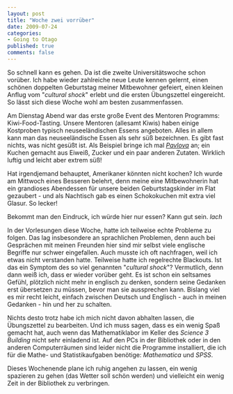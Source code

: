 ```yaml
--- 
layout: post
title: "Woche zwei vorrüber"
date: 2009-07-24
categories: 
- Going to Otago
published: true
comments: false
---
```

So schnell kann es gehen. Da ist die zweite Universitätswoche schon vorüber. Ich habe wieder zahlreiche neue Leute kennen gelernt, einen schönen doppelten Geburtstag meiner Mitbewohner gefeiert, einen kleinen Anflug vom "*cultural shock*" erlebt und die ersten Übungszettel eingereicht. So lässt sich diese Woche wohl am besten zusammenfassen.

<!-- more -->

Am Dienstag Abend war das erste große Event des Mentoren Programms: Kiwi-Food-Tasting. Unsere Mentoren (allesamt Kiwis) haben einige Kostproben typisch neuseeländischen Essens angeboten. Alles in allem kann man das neuseeländische Essen als sehr süß bezeichnen. Es gibt fast nichts, was nicht gesüßt ist. Als Beispiel bringe ich mal [*Pavlova*](http://de.wikipedia.org/wiki/Pavlova) an; ein Kuchen gemacht aus Eiweiß, Zucker und ein paar anderen Zutaten. Wirklich luftig und leicht aber extrem süß!

Hat irgendjemand behauptet, Amerikaner könnten nicht kochen? Ich wurde am Mittwoch eines Besseren belehrt, denn meine eine Mitbewohnerin hat ein grandioses Abendessen für unsere beiden Geburtstagskinder im Flat gezaubert - und als Nachtisch gab es einen Schokokuchen mit extra viel Glasur. So lecker!

Bekommt man den Eindruck, ich würde hier nur essen? Kann gut sein. *lach*

In der Vorlesungen diese Woche, hatte ich teilweise echte Probleme zu folgen. Das lag insbesondere an sprachlichen Problemen, denn auch bei Gesprächen mit meinen Freunden hier sind mir selbst viele englische Begriffe nur schwer eingefallen. Auch musste ich oft nachfragen, weil ich etwas nicht verstanden hatte. Teilweise hatte ich regelrechte Blackouts. Ist das ein Symptom des so viel genannten "*cultural shock*"? Vermutlich, denn dann weiß ich, dass er wieder vorüber geht.
Es ist schon ein seltsames Gefühl, plötzlich nicht mehr in englisch zu denken, sondern seine Gedanken erst übersetzen zu müssen, bevor man sie aussprechen kann. Bislang viel es mir recht leicht, einfach zwischen Deutsch und Englisch - auch in meinen Gedanken - hin und her zu schalten.

Nichts desto trotz habe ich mich nicht davon abhalten lassen, die Übungszettel zu bearbeiten. Und ich muss sagen, dass es ein wenig Spaß gemacht hat, auch wenn das Mathematiklabor im Keller des *Science 3 Building* nicht sehr einladend ist. Auf den PCs in der Bibliothek oder in den anderen Computerräumen sind leider nicht die Programme installiert, die ich für die Mathe- und Statistikaufgaben benötige: *Mathematica* und *SPSS*.

Dieses Wochenende plane ich ruhig angehen zu lassen, ein wenig spazieren zu gehen (das Wetter soll schön werden) und vielleicht ein wenig Zeit in der Bibliothek zu verbringen.
